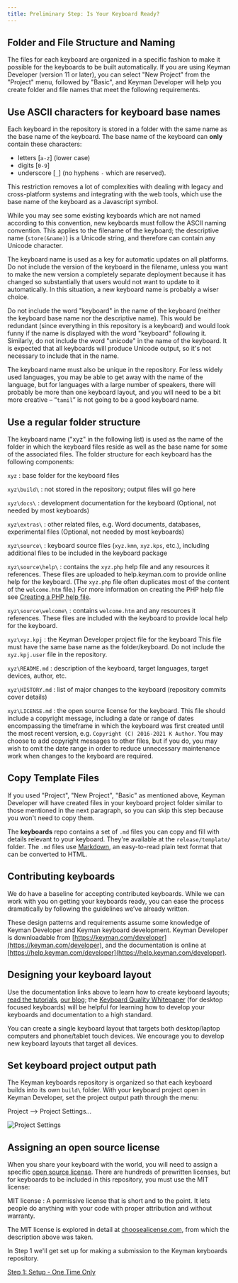 ```yaml
---
title: Preliminary Step: Is Your Keyboard Ready?
---
```

## Folder and File Structure and Naming

The files for each keyboard are organized in a specific fashion to make it possible for the keyboards to be built automatically.
If you are using Keyman Developer (version 11 or later), you can select "New Project" from the "Project" menu,
followed by "Basic", and Keyman Developer will help you create folder and file names that meet the following requirements.

## Use ASCII characters for keyboard base names

Each keyboard in the repository is stored in a folder with the same name as the base name of the keyboard.
The base name of the keyboard can **only** contain these characters:

*   letters [`a-z`] (lower case)
*   digits [`0-9`]
*   underscore [`_`] (no hyphens `-` which are reserved).

This restriction removes a lot of complexities with dealing with legacy and cross-platform systems and integrating with the web tools,
which use the base name of the keyboard as a Javascript symbol.

While you may see some existing keyboards which are not named according to this convention, new keyboards must follow the ASCII naming convention.
This applies to the filename of the keyboard; the descriptive name (`store(&name)`) is a Unicode string, and therefore can contain any Unicode character.

The keyboard name is used as a key for automatic updates on all platforms.
Do not include the version of the keyboard in the filename,
unless you want to make the new version a completely separate deployment because it has changed so substantially that users would not want to update to it automatically.
In this situation, a new keyboard name is probably a wiser choice.

Do not include the word "keyboard" in the name of the keyboard (neither the keyboard base name nor the descriptive name).
This would be redundant (since everything in this repository is a keyboard) and would look funny if the name is displayed with the word "keyboard" following it.
Similarly, do not include the word "unicode" in the name of the keyboard.
It is expected that all keyboards will produce Unicode output, so it's not necessary to include that in the name.

The keyboard name must also be unique in the repository.
For less widely used languages, you may be able to get away with the name of the language,
but for languages with a large number of speakers, there will probably be more than one keyboard layout,
and you will need to be a bit more creative – “`tamil`” is not going to be a good keyboard name.

## Use a regular folder structure

The keyboard name ("xyz" in the following list) is used as the name of the folder in which the keyboard files reside as well as the base name for some of the associated files.
The folder structure for each keyboard has the following components:

`xyz`
 : base folder for the keyboard files

`xyz\build\`
 : not stored in the repository; output files will go here

`xyz\docs\`
 : development documentation for the keyboard (Optional, not needed by most keyboards)

`xyz\extras\`
 : other related files, e.g. Word documents, databases, experimental files (Optional, not needed by most keyboards)

`xyz\source\`
 : keyboard source files (`xyz.kmn`, `xyz.kps`, etc.), including additional files to be included in the keyboard package

`xyz\source\help\`
 : contains the `xyz.php` help file and any resources it references. These files are uploaded to help.keyman.com to provide online help for the keyboard. (The `xyz.php` file often duplicates most of the content of the `welcome.htm` file.)
 For more information on creating the PHP help file see [Creating a PHP help file](../phphelpfile).

`xyz\source\welcome\`
 : contains `welcome.htm` and any resources it references. These files are included with the keyboard to provide local help for the keyboard.

`xyz\xyz.kpj`
 : the Keyman Developer project file for the keyboard
This file must have the same base name as the folder/keyboard.
Do not include the `xyz.kpj.user` file in the repository.

`xyz\README.md`
 : description of the keyboard, target languages, target devices, author, etc.

`xyz\HISTORY.md`
 : list of major changes to the keyboard (repository commits cover details)

`xyz\LICENSE.md`
 : the open source license for the keyboard. This file should include a
   copyright message, including a date or range of dates encompassing the
   timeframe in which the keyboard was first created until the most recent
   version, e.g. `Copyright (C) 2016-2021 K Author`. You may choose to add
   copyright messages to other files, but if you do, you may wish to omit the
   date range in order to reduce unnecessary maintenance work when changes to
   the keyboard are required.


## Copy Template Files

If you used "Project", "New Project", "Basic" as mentioned above,
Keyman Developer will have created files in your keyboard project folder similar to those mentioned in the next paragraph,
so you can skip this step because you won't need to copy them.

The **keyboards** repo contains a set of `.md` files you can copy and fill with details relevant to your keyboard.
They're available at the `release/template/` folder.
The `.md` files use [Markdown](https://daringfireball.net/projects/markdown/),
an easy-to-read plain text format that can be converted to HTML.

## Contributing keyboards

We do have a baseline for accepting contributed keyboards.
While we can work with you on getting your keyboards ready,
you can ease the process dramatically by following the guidelines we’ve already written.

These design patterns and requirements assume some knowledge of Keyman Developer and Keyman keyboard development.
Keyman Developer is downloadable from [https://keyman.com/developer](https://keyman.com/developer),
and the documentation is online at [https://help.keyman.com/developer](https://help.keyman.com/developer).

## Designing your keyboard layout

Use the documentation links above to learn how to create keyboard layouts;
[read the tutorials](https://help.keyman.com/developer/current-version/guides/),
[our blog](https://blog.keyman.com/category/developing-keyboards/);
the [Keyboard Quality Whitepaper](/developer/whitepaper1.1.pdf) (for desktop focused keyboards)
will be helpful for learning how to develop your keyboards and documentation to a high standard.

You can create a single keyboard layout that targets both desktop/laptop computers and phone/tablet touch devices.
We encourage you to develop new keyboard layouts that target all devices.

## Set keyboard project output path

The Keyman keyboards repository is organized so that each keyboard builds into its own `build\` folder.
With your keyboard project open in Keyman Developer, set the project output path through the menu:

Project --> Project Settings...

![Project Settings](../../../cdn/dev/img/developer/keyboards/project-settings.png "Project Settings")

## Assigning an open source license

When you share your keyboard with the world, you will need to assign a specific [open source license](https://opensource.org/licenses).
There are hundreds of prewritten licenses, but for keyboards to be included in this repository, you must use the MIT license:

MIT license
 : A permissive license that is short and to the point. It lets people do anything with your code with proper attribution and without warranty.

The MIT license is explored in detail at [choosealicense.com](https://choosealicense.com/licenses/), from which the description above was taken.

In Step 1 we'll get set up for making a submission to the Keyman keyboards repository.

[Step 1: Setup - One Time Only](step-1 "Step 1: Setup - One Time Only")
